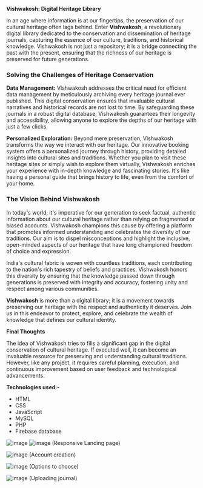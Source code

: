 **Vishwakosh: Digital Heritage Library**

In an age where information is at our fingertips, the preservation of our cultural heritage often lags behind. Enter **Vishwakosh**, a revolutionary digital library dedicated to the conservation and dissemination of heritage journals, capturing the essence of our culture, traditions, and historical knowledge. Vishwakosh is not just a repository; it is a bridge connecting the past with the present, ensuring that the richness of our heritage is preserved for future generations.

### Solving the Challenges of Heritage Conservation

**Data Management:**
Vishwakosh addresses the critical need for efficient data management by meticulously archiving every heritage journal ever published. This digital conservation ensures that invaluable cultural narratives and historical records are not lost to time. By safeguarding these journals in a robust digital database, Vishwakosh guarantees their longevity and accessibility, allowing anyone to explore the depths of our heritage with just a few clicks.

**Personalized Exploration:**
Beyond mere preservation, Vishwakosh transforms the way we interact with our heritage. Our innovative booking system offers a personalized journey through history, providing detailed insights into cultural sites and traditions. Whether you plan to visit these heritage sites or simply wish to explore them virtually, Vishwakosh enriches your experience with in-depth knowledge and fascinating stories. It's like having a personal guide that brings history to life, even from the comfort of your home.

### The Vision Behind Vishwakosh

In today's world, it's imperative for our generation to seek factual, authentic information about our cultural heritage rather than relying on fragmented or biased accounts. Vishwakosh champions this cause by offering a platform that promotes informed understanding and celebrates the diversity of our traditions. Our aim is to dispel misconceptions and highlight the inclusive, open-minded aspects of our heritage that have long championed freedom of choice and expression.

India's cultural fabric is woven with countless traditions, each contributing to the nation's rich tapestry of beliefs and practices. Vishwakosh honors this diversity by ensuring that the knowledge passed down through generations is preserved with integrity and accuracy, fostering unity and respect among various communities.

**Vishwakosh** is more than a digital library; it is a movement towards preserving our heritage with the respect and authenticity it deserves. Join us in this endeavor to protect, explore, and celebrate the wealth of knowledge that defines our cultural identity.

**Final Thoughts**

The idea of Vishwakosh tries to fills a significant gap in the digital conservation of cultural heritage. If executed well, it can become an invaluable resource for preserving and understanding cultural traditions. However, like any project, it requires careful planning, execution, and continuous improvement based on user feedback and technological advancements.

**Technologies used:-**
- HTML
- CSS
- JavaScript
- MySQL
- PHP
- Firebase database


![image](https://github.com/SVaishnaviVasa/Vishwakosh/assets/120392585/e3f37d6c-273a-4b48-bae4-abc2314b7e9c)
![image](https://github.com/SVaishnaviVasa/Vishwakosh/assets/120392585/8b0b8639-c647-4c1e-a7ae-2686a26ef6ef)
(Responsive Landing page)


![image](https://github.com/SVaishnaviVasa/Vishwakosh/assets/120392585/96049e73-000d-4da6-8096-c2eebde87b9b)
(Account creation)

![image](https://github.com/SVaishnaviVasa/Vishwakosh/assets/120392585/9c0b3ea8-8fb6-4672-b47c-fcf5191d9971)
(Options to choose)

![image](https://github.com/SVaishnaviVasa/Vishwakosh/assets/120392585/dad0d830-8d93-4b92-b3d2-cf52e760081c)
(Uploading journal)
